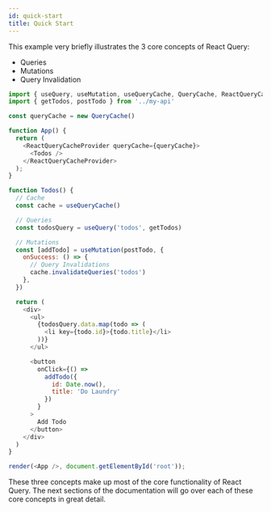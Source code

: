 ```yaml
---
id: quick-start
title: Quick Start
---
```


This example very briefly illustrates the 3 core concepts of React Query:

- Queries
- Mutations
- Query Invalidation

```js
import { useQuery, useMutation, useQueryCache, QueryCache, ReactQueryCacheProvider } from 'react-query'
import { getTodos, postTodo } from '../my-api'

const queryCache = new QueryCache()

function App() {
  return (
    <ReactQueryCacheProvider queryCache={queryCache}>
      <Todos />
    </ReactQueryCacheProvider>
  );
}

function Todos() {
  // Cache
  const cache = useQueryCache()

  // Queries
  const todosQuery = useQuery('todos', getTodos)

  // Mutations
  const [addTodo] = useMutation(postTodo, {
    onSuccess: () => {
      // Query Invalidations
      cache.invalidateQueries('todos')
    },
  })

  return (
    <div>
      <ul>
        {todosQuery.data.map(todo => (
          <li key={todo.id}>{todo.title}</li>
        ))}
      </ul>

      <button
        onClick={() =>
          addTodo({
            id: Date.now(),
            title: 'Do Laundry'
          })
        }
      >
        Add Todo
      </button>
    </div>
  )
}

render(<App />, document.getElementById('root'));
```

These three concepts make up most of the core functionality of React Query. The next sections of the documentation will go over each of these core concepts in great detail.
